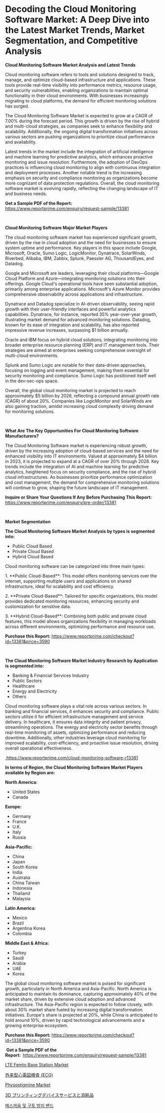 <p><h1>Decoding the Cloud Monitoring Software Market: A Deep Dive into the Latest Market Trends, Market Segmentation, and Competitive Analysis</h1></p><p><strong>Cloud Monitoring Software Market Analysis and Latest Trends</strong></p>
<p><p>Cloud monitoring software refers to tools and solutions designed to track, manage, and optimize cloud-based infrastructure and applications. These tools provide real-time visibility into performance metrics, resource usage, and security vulnerabilities, enabling organizations to maintain optimal functionality in their cloud environments. With businesses increasingly migrating to cloud platforms, the demand for efficient monitoring solutions has surged.</p><p>The Cloud Monitoring Software Market is expected to grow at a CAGR of 7.00% during the forecast period. This growth is driven by the rise of hybrid and multi-cloud strategies, as companies seek to enhance flexibility and scalability. Additionally, the ongoing digital transformation initiatives across various sectors are pushing organizations to prioritize cloud performance and availability. </p><p>Latest trends in the market include the integration of artificial intelligence and machine learning for predictive analytics, which enhances proactive monitoring and issue resolution. Furthermore, the adoption of DevOps practices is influencing cloud monitoring to align with continuous integration and deployment processes. Another notable trend is the increasing emphasis on security and compliance monitoring as organizations become more cognizant of data protection regulations. Overall, the cloud monitoring software market is evolving rapidly, reflecting the changing landscape of IT and business needs.</p></p>
<p><strong>Get a Sample PDF of the Report:&nbsp;</strong> <a href="https://www.reportprime.com/enquiry/request-sample/13381">https://www.reportprime.com/enquiry/request-sample/13381</a></p>
<p>&nbsp;</p>
<p><strong>Cloud Monitoring Software Major Market Players</strong></p>
<p><p>The cloud monitoring software market has experienced significant growth, driven by the rise in cloud adoption and the need for businesses to ensure system uptime and performance. Key players in this space include Google, Microsoft, Oracle, Sumo Logic, LogicMonitor, Dynatrace, SolarWinds, Riverbed, Alibaba, IBM, Zabbix, Splunk, Paessler AG, ThousandEyes, and Datadog.</p><p>Google and Microsoft are leaders, leveraging their cloud platforms—Google Cloud Platform and Azure—integrating monitoring solutions into their offerings. Google Cloud's operational tools have seen substantial adoption, primarily among enterprise applications. Microsoft's Azure Monitor provides comprehensive observability across applications and infrastructure.</p><p>Dynatrace and Datadog specialize in AI-driven observability, seeing rapid growth with their user-friendly interfaces and powerful analytics capabilities. Dynatrace, for instance, reported 35% year-over-year growth, illustrating market demand for advanced monitoring solutions. Datadog, known for its ease of integration and scalability, has also reported impressive revenue increases, surpassing $1 billion annually.</p><p>Oracle and IBM focus on hybrid cloud solutions, integrating monitoring into broader enterprise resource planning (ERP) and IT management tools. Their strategies are aimed at enterprises seeking comprehensive oversight of multi-cloud environments.</p><p>Splunk and Sumo Logic are notable for their data-driven approaches, focusing on logging and event management, making them essential for security monitoring and compliance. Sumo Logic has positioned itself well in the dev-sec-ops space.</p><p>Overall, the global cloud monitoring market is projected to reach approximately $5 billion by 2026, reflecting a compound annual growth rate (CAGR) of about 20%. Companies like LogicMonitor and SolarWinds are also gaining traction, amidst increasing cloud complexity driving demand for monitoring solutions.</p></p>
<p>&nbsp;</p>
<p><strong>What Are The Key Opportunities For Cloud Monitoring Software Manufacturers?</strong></p>
<p><p>The Cloud Monitoring Software market is experiencing robust growth, driven by the increasing adoption of cloud-based services and the need for enhanced visibility into IT environments. Valued at approximately $4 billion in 2023, it is projected to expand at a CAGR of over 20% through 2028. Key trends include the integration of AI and machine learning for predictive analytics, heightened focus on security compliance, and the rise of hybrid cloud infrastructures. As businesses prioritize performance optimization and cost management, the demand for comprehensive monitoring solutions will continue to grow, shaping the future landscape of IT management.</p></p>
<p><strong>Inquire or Share Your Questions If Any Before Purchasing This Report:</strong> <a href="https://www.reportprime.com/enquiry/pre-order/13381">https://www.reportprime.com/enquiry/pre-order/13381</a></p>
<p>&nbsp;</p>
<p><strong>Market Segmentation</strong></p>
<p><strong>The Cloud Monitoring Software Market Analysis by types is segmented into:</strong></p>
<p><ul><li>Public Cloud Based</li><li>Private Cloud Based</li><li>Hybrid Cloud Based</li></ul></p>
<p><p>Cloud monitoring software can be categorized into three main types: </p><p>1. **Public Cloud-Based**: This model offers monitoring services over the internet, supporting multiple users and applications on shared infrastructure, ideal for scalability and cost efficiency.</p><p>2. **Private Cloud-Based**: Tailored for specific organizations, this model provides dedicated monitoring resources, enhancing security and customization for sensitive data.</p><p>3. **Hybrid Cloud-Based**: Combining both public and private cloud features, this model allows organizations flexibility in managing workloads across different environments, optimizing performance and resource use.</p></p>
<p><strong>Purchase this Report:&nbsp;</strong><a href="https://www.reportprime.com/checkout?id=13381&price=3590">https://www.reportprime.com/checkout?id=13381&price=3590</a></p>
<p>&nbsp;</p>
<p><strong>The Cloud Monitoring Software Market Industry Research by Application is segmented into:</strong></p>
<p><ul><li>Banking & Financial Services Industry</li><li>Public Sectors</li><li>Healthcare</li><li>Energy and Electricity</li><li>Others</li></ul></p>
<p><p>Cloud monitoring software plays a vital role across various sectors. In banking and financial services, it enhances security and compliance. Public sectors utilize it for efficient infrastructure management and service delivery. In healthcare, it ensures data integrity and patient privacy, streamlining operations. The energy and electricity sector benefits through real-time monitoring of assets, optimizing performance and reducing downtime. Additionally, other industries leverage cloud monitoring for improved scalability, cost-efficiency, and proactive issue resolution, driving overall operational effectiveness.</p></p>
<p><a href="https://www.reportprime.com/cloud-monitoring-software-r13381">&nbsp;https://www.reportprime.com/cloud-monitoring-software-r13381</a></p>
<p><strong>In terms of Region, the Cloud Monitoring Software Market Players available by Region are:</strong></p>
<p>
    <p> <strong> North America: </strong>
        <ul>
            <li>United States</li>
            <li>Canada</li>
        </ul>
        </p> 
    <p> <strong> Europe: </strong>
        <ul>
            <li>Germany</li>
            <li>France</li>
            <li>U.K.</li>
            <li>Italy</li>
            <li>Russia</li>
        </ul>
        </p> 
    <p> <strong> Asia-Pacific: </strong>
        <ul>
            <li>China</li>
            <li>Japan</li>
            <li>South Korea</li>
            <li>India</li>
            <li>Australia</li>
            <li>China Taiwan</li>
            <li>Indonesia</li>
            <li>Thailand</li>
            <li>Malaysia</li>
        </ul>
        </p> 
    <p> <strong> Latin America: </strong>
        <ul>
            <li>Mexico</li>
            <li>Brazil</li>
            <li>Argentina Korea</li>
            <li>Colombia</li>
        </ul>
        </p> 
    <p> <strong> Middle East & Africa: </strong>
        <ul>
            <li>Turkey</li>
            <li>Saudi</li>
            <li>Arabia</li>
            <li>UAE</li>
            <li>Korea</li>
        </ul>
    </p>
    </p>
<p><p>The global cloud monitoring software market is poised for significant growth, particularly in North America and Asia-Pacific. North America is anticipated to maintain its dominance, capturing approximately 40% of the market share, driven by extensive cloud adoption and advanced infrastructure. The Asia-Pacific region is expected to follow closely, with about 30% market share fueled by increasing digital transformation initiatives. Europe's share is projected at 20%, while China is anticipated to hold around 10%, driven by rapid technological advancements and a growing enterprise ecosystem.</p></p>
<p><strong>Purchase this Report: </strong><a href="https://www.reportprime.com/checkout?id=13381&price=3590">https://www.reportprime.com/checkout?id=13381&price=3590</a></p>
<p>&nbsp;<strong>Get a Sample PDF of the Report:&nbsp;&nbsp;</strong><a href="https://www.reportprime.com/enquiry/request-sample/13381">https://www.reportprime.com/enquiry/request-sample/13381</a></p>
<p><strong></strong></p>
<p><p><a href="https://medium.com/@carlahoustonh51/this-report-on-lte-femto-base-station-market-is-a-comprehensive-analysis-of-market-shares-df23acecf17b">LTE Femto Base Station Market</a></p><p><a href="https://medium.com/@sheilabruen2023/ambulatory-electrocardiography-ecg-market-%E3%81%AF-%E3%82%B3%E3%82%B9%E3%83%88%E7%AE%A1%E7%90%86%E3%81%A8%E5%8A%B9%E7%8E%87%E5%90%91%E4%B8%8A%E3%82%92%E5%84%AA%E5%85%88%E3%81%97%E3%81%BE%E3%81%99-%E3%81%95%E3%82%89%E3%81%AB-%E5%A0%B1%E5%91%8A%E6%9B%B8%E3%81%AF%E5%B8%82%E5%A0%B4%E3%81%AE%E9%9C%80%E8%A6%81%E9%9D%A2%E3%81%A8%E4%BE%9B%E7%B5%A6%E9%9D%A2%E3%81%AE%E4%B8%A1%E6%96%B9%E3%82%92%E3%82%AB%E3%83%90%E3%83%BC%E3%81%97%E3%81%A6%E3%81%84%E3%81%BE%E3%81%99-51c0320a171a?postPublishedType=initial">外来型心電図検査 (ECG)</a></p><p><a href="https://www.linkedin.com/pulse/physostigmine-market-indicators-size-regional-breakdown-player-ftoxe?trackingId=9ty%2FZQEKTFGdapkmZ1E6Tg%3D%3D">Physostigmine Market</a></p><p><a href="https://medium.com/@sheilabruen2023/3d-printing-devices-services-and-supplies-market-%E3%81%AF-%E3%82%B3%E3%82%B9%E3%83%88%E7%AE%A1%E7%90%86%E3%81%A8%E5%8A%B9%E7%8E%87%E5%90%91%E4%B8%8A%E3%82%92%E5%84%AA%E5%85%88%E3%81%97%E3%81%BE%E3%81%99-ca660d017e69?postPublishedType=initial">3D プリンティングデバイスサービスと消耗品</a></p><p><a href="https://medium.com/@percyhagernes9778/anti-nausea-and-vomiting-band-market-%EC%9D%98-%EA%B8%80%EB%A1%9C%EB%B2%8C-%EC%8B%9C%EC%9E%A5-%EA%B0%9C%EC%9A%94%EB%8A%94-%EC%A0%84-%EC%84%B8%EA%B3%84-%EB%B0%8F-%EC%A3%BC%EC%9A%94-%EC%8B%9C%EC%9E%A5%EC%9D%98-%EC%82%B0%EC%97%85%EC%97%90-%EC%98%81%ED%96%A5%EC%9D%84-%EB%AF%B8%EC%B9%98%EB%8A%94-%EC%A3%BC%EC%9A%94-%ED%8A%B8%EB%A0%8C%EB%93%9C%EC%97%90-%EB%8C%80%ED%95%9C-%EB%8F%85%ED%8A%B9%ED%95%9C-%EA%B4%80%EC%A0%90%EC%9D%84-a9dfabe5a52f?postPublishedType=initial">메스꺼움 및 구토 방지 밴드</a></p></p>